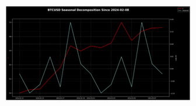 ![sd](https://github.com/NQevxvEtg/seasonal-decomposition/blob/main/image/BTCUSD%20Seasonal%20Decomposition%20Since%202024-02-08.png)
